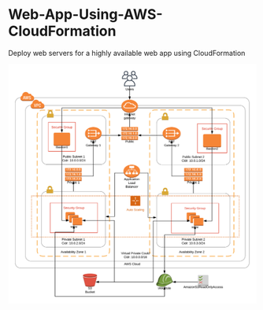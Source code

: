 # Web-App-Using-AWS-CloudFormation
Deploy web servers for a highly available web app using CloudFormation

<img src="https://raw.githubusercontent.com/wiflore/Web-App-Using-AWS-CloudFormation/master/UdacityProject.png" alt="drawing"  width="800"/>
